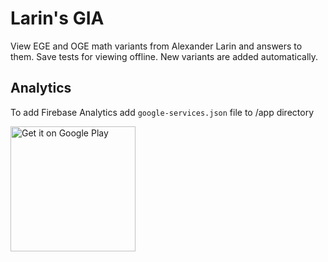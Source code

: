 # Larin's GIA
View EGE and OGE math variants from Alexander Larin and answers to them. Save tests for viewing offline. New variants are added automatically.

## Analytics
To add Firebase Analytics add `google-services.json` file to /app directory

<a href='https://play.google.com/store/apps/details?id=com.popov.egeanswers&utm_source=github&pcampaignid=MKT-Other-global-all-co-prtnr-py-PartBadge-Mar2515-1'><img alt='Get it on Google Play' width='200' src='https://play.google.com/intl/en_us/badges/images/generic/en_badge_web_generic.png'/></a>
